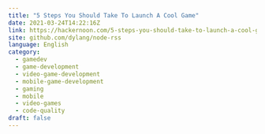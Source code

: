 ```yaml
---
title: "5 Steps You Should Take To Launch A Cool Game"
date: 2021-03-24T14:22:16Z
link: https://hackernoon.com/5-steps-you-should-take-to-launch-a-cool-game-f9y333h?source=rss&utm_medium=RSS&utm_source=news.12bit.vn
site: github.com/dylang/node-rss
language: English
category:
  - gamedev
  - game-development
  - video-game-development
  - mobile-game-development
  - gaming
  - mobile
  - video-games
  - code-quality
draft: false
---
```

